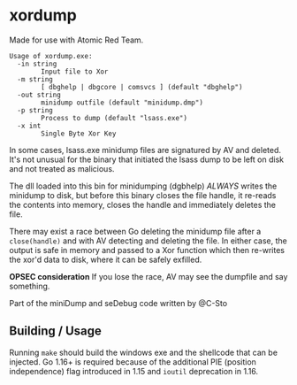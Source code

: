 # xordump

Made for use with Atomic Red Team.

```
Usage of xordump.exe:
  -in string
        Input file to Xor
  -m string
        [ dbghelp | dbgcore | comsvcs ] (default "dbghelp")
  -out string
        minidump outfile (default "minidump.dmp")
  -p string
        Process to dump (default "lsass.exe")
  -x int
        Single Byte Xor Key
```

In some cases, lsass.exe minidump files are signatured by AV and deleted. It's not
unusual for the binary that initiated the lsass dump to be left on disk and not treated as
malicious. 

The dll loaded into this bin for minidumping (dgbhelp) _ALWAYS_ writes the minidump to
disk, but before this binary closes the file handle, it re-reads the contents into memory, closes
the handle and immediately deletes the file. 

There may exist a race between Go deleting the minidump file after a `close(handle)` and with AV
detecting and deleting the file. In either case, the output is safe in memory and passed to a Xor
function which then re-writes the xor'd data to disk, where it can be safely exfilled.

**OPSEC consideration** If you lose the race, AV may see the dumpfile and say something.

Part of the miniDump and seDebug code written by @C-Sto

## Building / Usage

Running `make` should build the windows exe and the shellcode that can be injected. Go 1.16+ is
required because of the additional PIE (position independence) flag introduced in 1.15 and `ioutil`
deprecation in 1.16.
